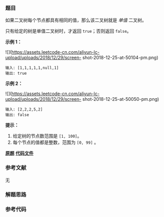 ### 题目
如果二叉树每个节点都具有相同的值，那么该二叉树就是 _单值_ 二叉树。

只有给定的树是单值二叉树时，才返回 `true`；否则返回 `false`。



**示例 1：**

![](https://assets.leetcode-cn.com/aliyun-lc-upload/uploads/2018/12/29/screen-
shot-2018-12-25-at-50104-pm.png)

    
    
    输入: [1,1,1,1,1,null,1]
    输出: true
    

**示例 2：**

![](https://assets.leetcode-cn.com/aliyun-lc-upload/uploads/2018/12/29/screen-
shot-2018-12-25-at-50050-pm.png)

    
    
    输入: [2,2,2,5,2]
    输出: false
    



**提示：**

  1. 给定树的节点数范围是 `[1, 100]`。
  2. 每个节点的值都是整数，范围为 `[0, 99]` 。

 **[原题](https://leetcode-cn.com/problems/univalued-binary-tree/)**    **[代码文件]()**


### 参考文献
无

### 解题思路




### 参考代码

```go


```




